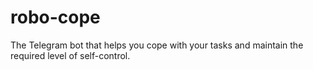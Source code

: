 # robo-cope
The Telegram bot that helps you cope with your tasks and maintain the required level of self-control.
